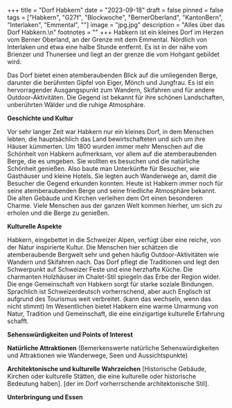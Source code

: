 +++
title = "Dorf Habkern"
date = "2023-09-18"
draft = false
pinned = false
tags = ["Habkern", "G27f", "Blockwoche", "BernerOberland", "KantonBern", "Interlaken", "Emmental", ""]
image = "jpg.jpg"
description = "Alles über das Dorf Habkern.\n"
footnotes = ""
+++
Habkern ist ein kleines Dorf im Herzen vom Berner Oberland, an der Grenze mit dem Emmental. Nördlich von Interlaken und etwa eine halbe Stunde entfernt. Es ist in der nähe vom Brienzer und Thunersee und liegt an der grenze die vom Hohgant gebildet wird.

Das Dorf bietet einen atemberaubenden Blick auf die umliegenden Berge, darunter die berühmten Gipfel von Eiger, Mönch und Jungfrau. Es ist ein hervorragender Ausgangspunkt zum Wandern, Skifahren und für andere Outdoor-Aktivitäten. Die Gegend ist bekannt für ihre schönen Landschaften, unberührten Wälder und die ruhige Atmosphäre.

**Geschichte und Kultur**

Vor sehr langer Zeit war Habkern nur ein kleines Dorf, in dem Menschen lebten, die hauptsächlich das Land bewirtschafteten und sich um ihre Häuser kümmerten.
Um 1800 wurden immer mehr Menschen auf die Schönheit von Habkern aufmerksam, vor allem auf die atemberaubenden Berge, die es umgeben. Sie wollten es besuchen und die natürliche Schönheit genießen.
Also baute man Unterkünfte für Besucher, wie Gasthäuser und kleine Hotels. Sie legten auch Wanderwege an, damit die Besucher die Gegend erkunden konnten.
Heute ist Habkern immer noch für seine atemberaubenden Berge und seine friedliche Atmosphäre bekannt. Die alten Gebäude und Kirchen verleihen dem Ort einen besonderen Charme. Viele Menschen aus der ganzen Welt kommen hierher, um sich zu erholen und die Berge zu genießen.

**Kulturelle Aspekte**

Habkern, eingebettet in die Schweizer Alpen, verfügt über eine reiche, von der Natur inspirierte Kultur. Die Menschen hier schätzen die atemberaubende Bergwelt sehr und gehen häufig Outdoor-Aktivitäten wie Wandern und Skifahren nach.
Das Dorf pflegt die Traditionen und legt den Schwerpunkt auf Schweizer Feste und eine herzhafte Küche. Die charmanten Holzhäuser im Chalet-Stil spiegeln das Erbe der Region wider.
Die enge Gemeinschaft von Habkern sorgt für starke soziale Bindungen. Sprachlich ist Schweizerdeutsch vorherrschend, aber auch Englisch ist aufgrund des Tourismus weit verbreitet. (kann das wechseln, wenn das nicht stimmt)
Im Wesentlichen bietet Habkern eine warme Umarmung von Natur, Tradition und Gemeinschaft, die eine einzigartige kulturelle Erfahrung schafft.

**Sehenswürdigkeiten und Points of Interest**



**Natürliche Attraktionen**
(Bemerkenswerte natürliche Sehenswürdigkeiten und Attraktionen wie Wanderwege, Seen und Aussichtspunkte)

**Architektonische und kulturelle Wahrzeichen**
\[Historische Gebäude, Kirchen oder kulturelle Stätten, die eine kulturelle oder historische Bedeutung haben].
\[der im Dorf vorherrschende architektonische Stil].

**Unterbringung und Essen**